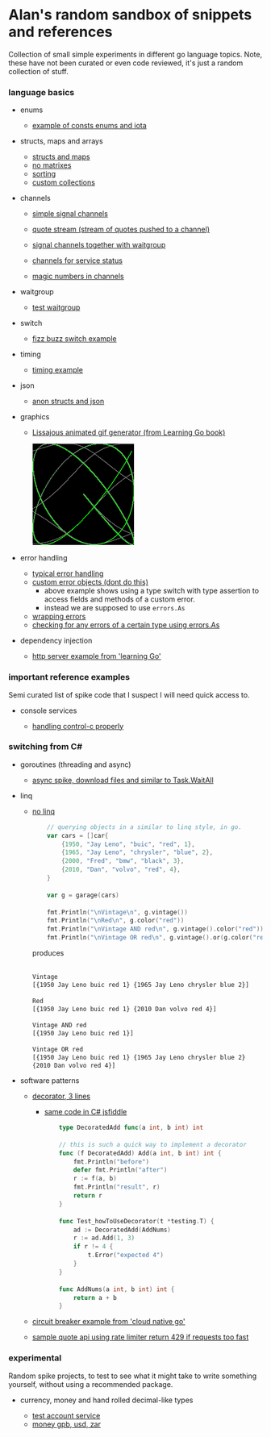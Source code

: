 # Alan's random sandbox of snippets and references

Collection of small simple experiments in different go language topics. Note, these have not been curated or even code reviewed, it's just a random collection of stuff.

### language basics

-   enums

    -   [example of consts enums and iota](pkg/erroraddress/erroraddress.go)

-   structs, maps and arrays

    -   [structs and maps](pkg/structsandmaps/structsandmaps2.go)
    -   [no matrixes](pkg/arrs/matrix.go)
    -   [sorting](pkg/arrs/sorting.go)
    -   [custom collections](pkg/customcollection/stringorintlist.go)

-   channels

    -   [simple signal channels](pkg/muxyidiomatic/muxyidiomaticsignals.go)
    -   [quote stream (stream of quotes pushed to a channel)](pkg/bloggy/quotestream/quotestream.go)
    -   [signal channels together with waitgroup](pkg/muxyidiomatic/muxyidiomaticwaitgroup.go)

    -   [channels for service status](pkg/channels/servicestatuschannels.go)
    -   [magic numbers in channels](pkg/channels/magicnumberchannel.go)

-   waitgroup

    -   [test waitgroup](pkg/testwaitgroup/testwaitgroup.go)

-   switch

    -   [fizz buzz switch example](pkg/switchy/switchy.go)

-   timing

    -   [timing example](pkg/timing/timing.go)

-   json

    -   [anon structs and json](pkg/learninggo/anonstructsandjson.go)

-   graphics

    -   [Lissajous animated gif generator (from Learning Go book)](pkg/learninggo/lissajous.go)

        ![](lisa1.gif)

-   error handling

    -   [typical error handling](pkg/errorhandling/errorhandling.go)
    -   [custom error objects (dont do this)](pkg/errorhandling/customerrorswrong.go)
        -   above example shows using a type switch with type assertion to access fields and methods of a custom error.
        -   instead we are supposed to use `errors.As`
    -   [wrapping errors](pkg/errorhandling/wrappingerrors.go)
    -   [checking for any errors of a certain type using errors.As](pkg/errorhandling/errorsas.go)

-   dependency injection

    -   [http server example from 'learning Go'](pkg/dependencyinjection/main.go)

### important reference examples

Semi curated list of spike code that I suspect I will need quick access to.

-   console services

    -   [handling control-c properly](pkg/controlc/controlc.go)

### switching from C#

-   goroutines (threading and async)

    -   [async spike, download files and similar to Task.WaitAll](pkg/bloggy/spikeasync.go)

-   linq

    -   [no linq](pkg/nolinq/nolinq.go)

        ```go
            // querying objects in a similar to linq style, in go.
            var cars = []car{
                {1950, "Jay Leno", "buic", "red", 1},
                {1965, "Jay Leno", "chrysler", "blue", 2},
                {2000, "Fred", "bmw", "black", 3},
                {2010, "Dan", "volvo", "red", 4},
            }

            var g = garage(cars)

            fmt.Println("\nVintage\n", g.vintage())
            fmt.Println("\nRed\n", g.color("red"))
            fmt.Println("\nVintage AND red\n", g.vintage().color("red"))
            fmt.Println("\nVintage OR red\n", g.vintage().or(g.color("red")))
        ```

        produces

        ```log

        Vintage
        [{1950 Jay Leno buic red 1} {1965 Jay Leno chrysler blue 2}]

        Red
        [{1950 Jay Leno buic red 1} {2010 Dan volvo red 4}]

        Vintage AND red
        [{1950 Jay Leno buic red 1}]

        Vintage OR red
        [{1950 Jay Leno buic red 1} {1965 Jay Leno chrysler blue 2} {2010 Dan volvo red 4}]

        ```

-   software patterns

    -   [decorator, 3 lines](pkg/decorator/decorator_test.go)

        -   [same code in C# jsfiddle](https://dotnetfiddle.net/9bRx4e)

            ```go
                type DecoratedAdd func(a int, b int) int

                // this is such a quick way to implement a decorator
                func (f DecoratedAdd) Add(a int, b int) int {
                    fmt.Println("before")
                    defer fmt.Println("after")
                    r := f(a, b)
                    fmt.Println("result", r)
                    return r
                }

                func Test_howToUseDecorator(t *testing.T) {
                    ad := DecoratedAdd(AddNums)
                    r := ad.Add(1, 3)
                    if r != 4 {
                        t.Error("expected 4")
                    }
                }

                func AddNums(a int, b int) int {
                    return a + b
                }
            ```

    -   [circuit breaker example from 'cloud native go'](pkg/bloggy/breaker/breaker.go)
    -   [sample quote api using rate limiter return 429 if requests too fast](pkg/bloggy/quoteapi/quoteapi.go)

### experimental

Random spike projects, to test to see what it might take to write something yourself, without using a recommended package.

-   currency, money and hand rolled decimal-like types

    -   [test account service](pkg/testaccountservice/testaccountservice.go)
    -   [money gpb, usd, zar](pkg/money/money.go)
